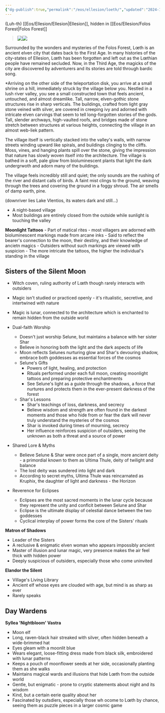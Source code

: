 ```yaml
---
{"dg-publish":true,"permalink":"/eos/ellesion/loeth/","updated":"2024-12-24T20:08:17.030-06:00"}
---
```


(Luh-th)
[[Eos/Ellesion/Ellesion\|Ellesion]], hidden in [[Eos/Ellesion/Folos Forest\|Folos Forest]]


> ![](https://lh7-us.googleusercontent.com/IN2aGCTaMtjJfkLN6cVTZJRTyWIuhTpZGxtlPdVwMW42YNkCd1rtcDStQfrrxvIVAumzHn6TEKv4jFEZOEhxh1YgKbvZIV8Mr6nHh6bYCd4ayfUgEnAqXuwfGDFzT8dsOyA2FZqDtoFy05NKiazOOr4)![](https://lh7-us.googleusercontent.com/YnQmIuJ-EjJsm9YCPDoDxsGNO-jz0oSuyC4hwjdpmjCecV9ioXd4xk0j-THxUNMXyCOLY37H-1oKrONLSIkS6fEAtoEKQFCj-71YyYOMLjHWgRIOyd7DmH0slXvgKZZBemy4mOFtXDN-gNVhvCaH8sQ)

Surrounded by the wonders and mysteries of the Folos Forest, Lœth is an ancient elven city that dates back to the First Age. In many histories of the city-states of Ellesion, Lœth has been forgotten and left out as the Lœthian people have remained secluded. Now, in the Third Age, the magicks of the city are discovered by adventurers and its stories are told through bardic song.

*Arriving on the other side of the teleportation disk, you arrive at a small shrine on a hill, immediately struck by the village below you. Nestled in a lush river valley, you see a small constructed town that feels ancient, untouched, and almost dreamlike. Tall, narrow, elven-gothic stone structures rise in sharp verticals. The buildings, crafted from light gray stone veined with silver, are covered in creeping ivy and adorned with intricate elven carvings that seem to tell long-forgotten stories of the gods. Tall, slender archways, high-vaulted roofs, and bridges made of stone stretch between structures at various heights, connecting the village in an almost web-liek pattern.

The village itself is vertically stacked into the valley's walls, with narrow streets winding upward like spirals, and buildings clinging to the cliffs. Moss, vines, and hanging plants spill over the stone, giving the impression that nature has slowly woven itself into the architecture. The village is bathed in a soft, pale glow from bioluminescent plants that light the dark undergrwoth and adorn many of the buildings.

The village feels incredibly still and quiet; the only sounds are the rushing of the river and distant calls of birds. A faint mist clings to the ground, weaving through the trees and covering the ground in a foggy shroud. The air smells of damp earth, pine. 

(downriver lies Lake Vlentios, its waters dark and still...)

- A night-based village
- Most buildings are entirely closed from the outside while sunlight is touching the valley

**Moonlight Tattoos**
	- Part of matical rites
	- most villagers are adorned with bioluminescent markings made from arcane inks
	- Said to reflect the bearer's connection to the moon, their destiny, and their knowledge of ancietn magics
	- Outsiders without such markings are viewed with suspicion
	- The more intricate the tattoos, the higher the individual's standing in the village
## Sisters of the Silent Moon

- Witch coven, ruling authority of Lœth though rarely interacts with outsiders
- Magic isn't studied or practiced openly - it's ritualistic, secretive, and intertwined with nature
- Magic is lunar, connected to the architecture which is enchanted to remain hidden from the outside world

- Dual-faith Worship
	- Doesn't just worship Selune, but maintains a balance with her sister Shar
	- Believe in honoring both the light and the dark aspects of life
	- Moon reflects Selunes nurturing glow and Shar's devouring shadow, embrace both goddesses as essential forces of the cosmos
	- Selune's Gifts
		- Powers of light, healing, and protection
		- Rituals performed under each full moon, creating moonlight tattoos and preparing protective enchantments 
		- See Selune's light as a guide through the shadows, a force that nurtures and protects them in the ever-present darkness of the forest
	- Shar's Lessons
		- Shar's teachings of loss, darkness, and secrecy
		- Believe wisdom and strength are often found in the darkest moments and those who hide from or fear the dark will never truly understand the mysteries of the cosmos
		- Shar is invoked during times of mourning, secrecy
		- Her influence reinforces suspicion of outsiders, seeing the unknown as both a threat and a source of power

- Shared Lore & Myths
	- Believe Selune & Shar were once part of a single, more ancient deity - a primordial known to them as Ultima Thule, deity of twilight and balance
	- The lost deity was sundered into light and dark
	- According to secret myths, Ultima Thule was reincarnated as Kruphix, the daughter of light and darkness - the Horizon

- Reverence for Eclipses
	- Eclipses are the most sacred moments in the lunar cycle because they represent the unity and conflcit between Selune and Shar
	- Eclipse is the ultimate display of celestial dance between the two goddesses
	- Cyclical interplay of power forms the core of the Sisters' rituals

**Matron of Shadows**
- Leader of the Sisters
- A reclusive & enigmatic elven woman who appears impossibly ancient
- Master of illusion and lunar magic, very presence makes the air feel thick with hidden power
- Deeply suspicious of outsiders, especially those who come uninvited

**Elandor the Silent**
- Village's Living Library
- Ancient elf whose eyes are clouded with age, but mind is as sharp as ever
- Rarely speaks
## Day Wardens


**Syllea 'Nightbloom' Vastra**
- Moon elf
- Long, raven-black hair streaked with silver, often hidden beneath a wide-brimmed hat
- Eyes gleam with a moonlit blue
- Wears elegant, loose-fitting dress made from black silk, embroidered with lunar patterns
- Keeps a pouch of moonflower seeds at her side, occasionally planting them as she walks
- Maintains magical wards and illusions that hide Lœth from the outside world
- Gentle, but enigmatic - prone to cryptic statements about night and its wisdom
- Kind, but a certain eerie quality about her
- Fascinated by outsdiers, especially those wh ocome to Lœth by chance, seeing them as puzzle pieces in a larger cosmic game
